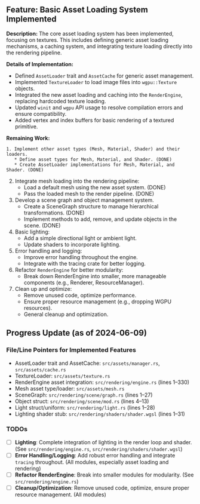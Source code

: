 ## Feature: Basic Asset Loading System Implemented

**Description:**
The core asset loading system has been implemented, focusing on textures. This includes defining generic asset loading mechanisms, a caching system, and integrating texture loading directly into the rendering pipeline.

**Details of Implementation:**
- Defined `AssetLoader` trait and `AssetCache` for generic asset management.
- Implemented `TextureLoader` to load image files into `wgpu::Texture` objects.
- Integrated the new asset loading and caching into the `RenderEngine`, replacing hardcoded texture loading.
- Updated `winit` and `wgpu` API usage to resolve compilation errors and ensure compatibility.
- Added vertex and index buffers for basic rendering of a textured primitive.

**Remaining Work:**

    1. Implement other asset types (Mesh, Material, Shader) and their loaders.
       * Define asset types for Mesh, Material, and Shader. (DONE)
       * Create AssetLoader implementations for Mesh, Material, and Shader. (DONE)
   2. Integrate mesh loading into the rendering pipeline:
       * Load a default mesh using the new asset system. (DONE)
       * Pass the loaded mesh to the render pipeline. (DONE)
   3. Develop a scene graph and object management system.
       * Create a SceneGraph structure to manage hierarchical transformations. (DONE)
       * Implement methods to add, remove, and update objects in the scene. (DONE)
   4. Basic lighting:
       * Add a simple directional light or ambient light.
       * Update shaders to incorporate lighting.
   5. Error handling and logging:
       * Improve error handling throughout the engine.
       * Integrate with the tracing crate for better logging.
   6. Refactor `RenderEngine` for better modularity:
       * Break down RenderEngine into smaller, more manageable components (e.g., Renderer, ResourceManager).
   7. Clean up and optimize:
       * Remove unused code, optimize performance.
       * Ensure proper resource management (e.g., dropping WGPU resources).
       * General cleanup and optimization.

## Progress Update (as of 2024-06-09)

### File/Line Pointers for Implemented Features

- AssetLoader trait and AssetCache: `src/assets/manager.rs`, `src/assets/cache.rs`
- TextureLoader: `src/assets/texture.rs`
- RenderEngine asset integration: `src/rendering/engine.rs` (lines 1–330)
- Mesh asset type/loader: `src/assets/mesh.rs`
- SceneGraph: `src/rendering/scene/graph.rs` (lines 1–27)
- Object struct: `src/rendering/scene/mod.rs` (lines 4–13)
- Light struct/uniform: `src/rendering/light.rs` (lines 1–28)
- Lighting shader stub: `src/rendering/shaders/shader.wgsl` (lines 1–31)

### TODOs

- [ ] **Lighting**: Complete integration of lighting in the render loop and shader. (See `src/rendering/engine.rs`, `src/rendering/shaders/shader.wgsl`)
- [ ] **Error Handling/Logging**: Add robust error handling and integrate `tracing` throughout. (All modules, especially asset loading and rendering)
- [ ] **Refactor RenderEngine**: Break into smaller modules for modularity. (See `src/rendering/engine.rs`)
- [ ] **Cleanup/Optimization**: Remove unused code, optimize, ensure proper resource management. (All modules)